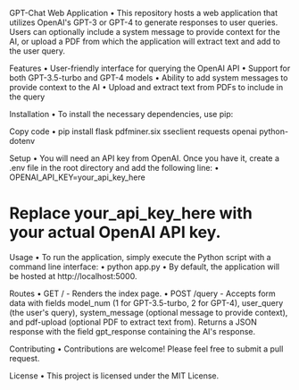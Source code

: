 GPT-Chat Web Application
• This repository hosts a web application that utilizes OpenAI's GPT-3 or GPT-4 to generate responses to user queries. Users can optionally include a system message to provide context for the AI, or upload a PDF from which the application will extract text and add to the user query.

Features
• User-friendly interface for querying the OpenAI API
• Support for both GPT-3.5-turbo and GPT-4 models
• Ability to add system messages to provide context to the AI
• Upload and extract text from PDFs to include in the query

Installation
• To install the necessary dependencies, use pip:

Copy code
• pip install flask pdfminer.six sseclient requests openai python-dotenv

Setup
• You will need an API key from OpenAI. Once you have it, create a .env file in the root directory and add the following line:
  • OPENAI_API_KEY=your_api_key_here
  # Replace your_api_key_here with your actual OpenAI API key.

Usage
• To run the application, simply execute the Python script with a command line interface:
  • python app.py
  • By default, the application will be hosted at http://localhost:5000.

Routes
• GET / - Renders the index page.
• POST /query - Accepts form data with fields model_num (1 for GPT-3.5-turbo, 2 for GPT-4), user_query (the user's query), system_message (optional message to provide context), and pdf-upload (optional PDF to extract text from). Returns a JSON response with the field gpt_response containing the AI's response.

Contributing
• Contributions are welcome! Please feel free to submit a pull request.

License
• This project is licensed under the MIT License.
